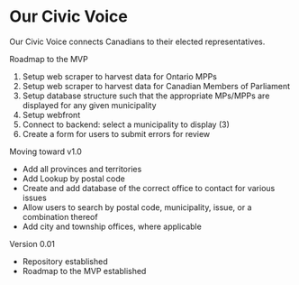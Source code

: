 # Our Civic Voice

Our Civic Voice connects Canadians to their elected representatives. 

Roadmap to the MVP
1. Setup web scraper to harvest data for Ontario MPPs 
2. Setup web scraper to harvest data for Canadian Members of Parliament
3. Setup database structure such that the appropriate MPs/MPPs are displayed for any given municipality
4. Setup webfront
5. Connect to backend: select a municipality to display (3)
6. Create a form for users to submit errors for review

Moving toward v1.0
- Add all provinces and territories
- Add Lookup by postal code 
- Create and add database of the correct office to contact for various issues
- Allow users to search by postal code, municipality, issue, or a combination thereof
- Add city and township offices, where applicable

Version 0.01
- Repository established
- Roadmap to the MVP established
